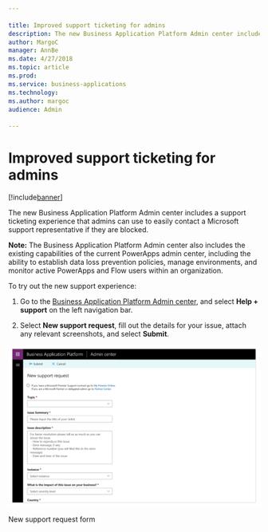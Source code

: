 ```yaml
---

title: Improved support ticketing for admins
description: The new Business Application Platform Admin center includes a support ticketing experience that admins can use to easily contact a Microsoft support representative if they are blocked.
author: MargoC
manager: AnnBe
ms.date: 4/27/2018
ms.topic: article
ms.prod: 
ms.service: business-applications
ms.technology: 
ms.author: margoc
audience: Admin

---
```

#  Improved support ticketing for admins




[!include[banner](../../../includes/banner.md)]

The new Business Application Platform Admin center includes a support ticketing
experience that admins can use to easily contact a Microsoft support
representative if they are blocked.

**Note:** The Business Application Platform Admin center also includes the
existing capabilities of the current PowerApps admin center, including the
ability to establish data loss prevention policies, manage environments, and
monitor active PowerApps and Flow users within an organization.

To try out the new support experience:

1.  Go to the [Business Application Platform Admin
    center](https://go.microsoft.com/fwlink/?linkid=869111), and select **Help +
    support** on the left navigation bar.

2.  Select **New support request**, fill out the details for your issue, attach
    any relevant screenshots, and select **Submit**.

![A screenshot of a new support request form](media/improved-support-ticketing-admins-1.png "A screenshot of a new support request form")
<!-- Picture 10 -->


New support request form


